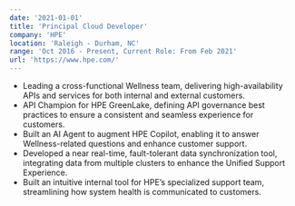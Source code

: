 ```yaml
---
date: '2021-01-01'
title: 'Principal Cloud Developer'
company: 'HPE'
location: 'Raleigh - Durham, NC'
range: 'Oct 2016 - Present, Current Role: From Feb 2021'
url: 'https://www.hpe.com/'
---
```


- Leading a cross-functional Wellness team, delivering high-availability APIs and services for both internal and external customers.
- API Champion for HPE GreenLake, defining API governance best practices to ensure a consistent and seamless experience for customers.
- Built an AI Agent to augment HPE Copilot, enabling it to answer Wellness-related questions and enhance customer support.
- Developed a near real-time, fault-tolerant data synchronization tool, integrating data from multiple clusters to enhance the Unified Support Experience.
- Built an intuitive internal tool for HPE’s specialized support team, streamlining how system health is communicated to customers.
